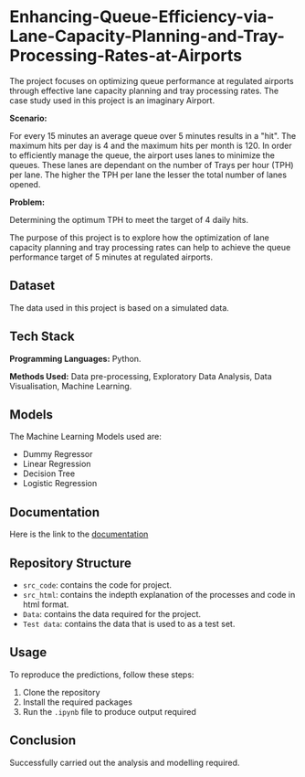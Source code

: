 # Enhancing-Queue-Efficiency-via-Lane-Capacity-Planning-and-Tray-Processing-Rates-at-Airports
The project focuses on optimizing queue performance at regulated airports through effective lane capacity planning and tray processing rates. The case study used in this project is an imaginary Airport.

**Scenario:**

For every 15 minutes an average queue over 5 minutes results in a "hit". The maximum hits per day is 4 and the maximum hits per month is 120. In order to efficiently manage the queue, the airport uses lanes to minimize the queues. These lanes are dependant on the number of Trays per hour (TPH) per lane. The higher the TPH per lane the lesser the total number of lanes opened.

**Problem:**

Determining the optimum TPH to meet the target of 4 daily hits.

The purpose of this project is to explore how the optimization of lane capacity planning and tray processing rates can help to achieve the queue performance target of 5 minutes at regulated airports.


## Dataset

The data used in this project is based on a simulated data.


## Tech Stack

**Programming Languages:** Python.

**Methods Used:** Data pre-processing, Exploratory Data Analysis, Data Visualisation, Machine Learning.


## Models

The Machine Learning Models used are:

- Dummy Regressor
- Linear Regression
- Decision Tree
- Logistic Regression

## Documentation

Here is the link to the [documentation](https://github.com/revyarly/Enhancing-Queue-Efficiency-via-Lane-Capacity-Planning-and-Tray-Processing-Rates-at-Airports/blob/main/src_code.html)


## Repository Structure

 - `src_code`: contains the code for project.
 - `src_html`: contains the indepth explanation of the processes and code in html format.
 - `Data`: contains the data required for the project.
 - `Test data`: contains the data that is used to as a test set.
## Usage

To reproduce the predictions, follow these steps:

1. Clone the repository
2. Install the required packages
3. Run the `.ipynb` file to produce output required
   

## Conclusion

Successfully carried out the analysis and modelling required.  
